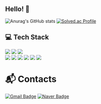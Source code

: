 ## Hello! 👋

![Anurag's GitHub stats](https://github-readme-stats.vercel.app/api?username=Yoon-HP&show_icons=true&theme=radical)
[![Solved.ac Profile](http://mazassumnida.wtf/api/v2/generate_badge?boj=dkwjt001)](https://solved.ac/dkwjt001/)



## 💻 Tech Stack
<span><img src="https://img.shields.io/badge/python-3776AB?style=flat-square&logo=Python&logoColor=white"/><span/>
<img src="https://img.shields.io/badge/c++-%2300599C.svg?style=flat-square&logo=c%2B%2B&logoColor=white">
<img src="https://img.shields.io/badge/c-%2300599C.svg?style=flat-square&logo=c%2B%2B&logoColor=white">  
<img src="https://img.shields.io/badge/R-276DC3?style=flat-square&logo=R&logoColor=white"/>
<img src="https://img.shields.io/badge/html-E34F26?style=flat-square&logo=html5&logoColor=white">
<img src="https://img.shields.io/badge/css-1572B6?style=flat-square&logo=css3&logoColor=white">
<img src="https://img.shields.io/badge/javascript-F7DF1E?style=flat-square&logo=javascript&logoColor=black">
<img src="https://img.shields.io/badge/react-61DAFB?style=flat-square&logo=react&logoColor=black">
<img src="https://img.shields.io/badge/mysql-4479A1?style=flat-square&logo=mysql&logoColor=white">



# :mailbox_with_mail: Contacts
[![Gmail Badge](https://img.shields.io/badge/Gmail-d14836?style=flat-square&logo=Gmail&logoColor=white&link=mailto:dkwjt001@gmail.com)](mailto:dkwjt001@gmail.com)
[![Naver Badge](https://img.shields.io/badge/Naver-03C75A?style=flat-square&logo=Naver&logoColor=white&link=mailto:dkwjt001@naver.com)](mailto:dkwjt001@naver.com)
